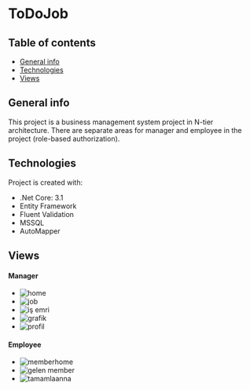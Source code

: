 # ToDoJob

## Table of contents
* [General info](#general-info)
* [Technologies](#technologies)
* [Views](#views)
## General info
This project is a business management system project in N-tier architecture. There are separate areas for manager and employee in the project (role-based authorization).
	
## Technologies
Project is created with:
* .Net Core: 3.1
* Entity Framework
* Fluent Validation
* MSSQL
* AutoMapper

## Views
#### Manager
* ![home](https://user-images.githubusercontent.com/58364191/110793346-90691880-8285-11eb-9379-756cd6c617fb.PNG)
* ![job](https://user-images.githubusercontent.com/58364191/110793359-94953600-8285-11eb-9414-82cb4a7d094e.PNG)
* ![iş emri](https://user-images.githubusercontent.com/58364191/110793442-abd42380-8285-11eb-840f-e497cc9d41ab.PNG)
* ![grafik](https://user-images.githubusercontent.com/58364191/110793456-b098d780-8285-11eb-97f1-5bcf24f6d393.PNG)
* ![profil](https://user-images.githubusercontent.com/58364191/110793481-b7274f00-8285-11eb-86c2-8aa50456ecfc.PNG)


#### Employee
* ![memberhome](https://user-images.githubusercontent.com/58364191/110793930-3a48a500-8286-11eb-8c9f-28a38ba36fae.PNG)
* ![gelen member](https://user-images.githubusercontent.com/58364191/110793938-3caaff00-8286-11eb-92fa-4a417d1ca5a8.PNG)
* ![tamamlaanna](https://user-images.githubusercontent.com/58364191/110793947-3fa5ef80-8286-11eb-9920-2a08814522b8.PNG)

 
 


 
 
  
  
  
  
  
  
  
  
  
  
  
  
 
 
 

 
